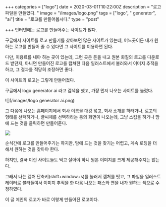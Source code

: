 +++
categories = ["logo"]
date = 2020-03-01T10:22:00Z
description = "로고 파일을 만들었다. "
image = "/images/logo.png"
tags = ["logo", " generator", "ai"]
title = "로고를 만들어봅시다."
type = "post"

+++
인터넷에는 로고를 만들어주는 사이트가 많다.

구글에서 사이트를 로고 만들기를 찾아보면 많은 사이트가 있는데, 어느곳이든 내가 원하는 로고를 만들어 줄 수 있다면 그 사이트를 이용하면 된다.

다만, 이용료를 내야 하는 곳이 있는데, 그런 곳은 돈을 내고 원본 화질의 로고를 다운로드 받던지, 아니면 만들어진 로고를 캡쳐한 다음 일러스트에서 불러와서 이미지 추적을 하고, 그 결과를 적당히 조정하면 좋다.

이 사이트의 로고는 그렇게 만들어졌다.

구글에서 logo generator ai 라고 검색을 했고, 가장 먼저 나오는 사이트를 눌렀다.

![](/images/logo generator ai.png)

그 다음에 나오는 홈페이지에서 회사 이름을 대강 넣고, 회사 소개를 하라거나, 로고의 형태를 선택하거나, 글씨체를 선택하라는 등의 화면이 나오는데, 그냥 스킵을 하거나 맘에 드는 것을 클릭하면 만들어준다.

![](/images/logosite.png)

순식간에 로고를 만들어주기는 하지만, 맘에 드는 것을 찾기는 어렵고, 계속 로딩을 더 해서 원하는 것을 찾아야 한다.

하지만, 결국 이런 사이트들도 먹고 살아야 하니 원본 이미지를 크게 제공해주지는 않는다.

그래서 나는 캡쳐 단축키(shift+window+s)를 눌러서 캡쳐를 떳고, 그 파일을 일러스트레이터로 불러들여서 이미지 추적을 한 다음 나오는 패스와 면을 내가 원하는 색으로 수정하였다.

이 글 메인의 로고가 바로 이렇게 만들어진 로고이다.
